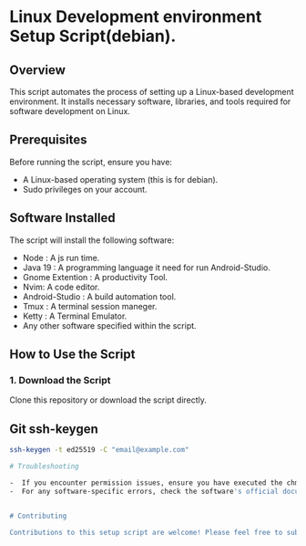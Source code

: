 # Linux Development environment Setup Script(debian).

## Overview
This script automates the process of setting up a Linux-based development environment. It installs necessary software, libraries, and tools required for software development on Linux.

## Prerequisites
Before running the script, ensure you have:
- A Linux-based operating system (this is for debian).
- Sudo privileges on your account.

## Software Installed
The script will install the following software:
- Node : A js run time.
- Java 19 : A programming language it need for run Android-Studio.
- Gnome Extention : A productivity Tool.
- Nvim: A code editor.
- Android-Studio : A build automation tool.
- Tmux : A terminal session maneger.
- Ketty : A Terminal Emulator.
- Any other software specified within the script.

## How to Use the Script

### 1. Download the Script
Clone this repository or download the script directly.

## Git ssh-keygen

```bash
ssh-keygen -t ed25519 -C "email@example.com"

# Troubleshooting

-  If you encounter permission issues, ensure you have executed the chmod command correctly.
-  For any software-specific errors, check the software's official documentation for troubleshooting tips.


# Contributing

Contributions to this setup script are welcome! Please feel free to submit pull requests with improvements or open an issue if you find a bug or have suggestions
